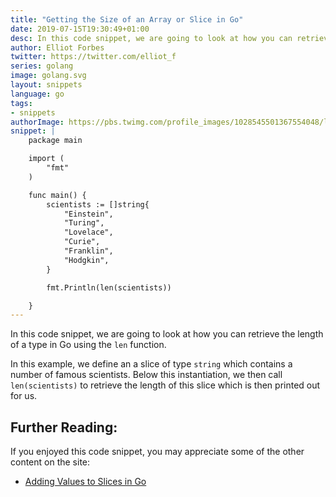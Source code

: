 ```yaml
---
title: "Getting the Size of an Array or Slice in Go"
date: 2019-07-15T19:30:49+01:00
desc: In this code snippet, we are going to look at how you can retrieve the size or length of an Array or slice in Go
author: Elliot Forbes
twitter: https://twitter.com/elliot_f
series: golang
image: golang.svg
layout: snippets
language: go
tags:
- snippets
authorImage: https://pbs.twimg.com/profile_images/1028545501367554048/lzr43cQv_400x400.jpg
snippet: |
    package main

    import (
        "fmt"
    )

    func main() {
        scientists := []string{
            "Einstein",
            "Turing",
            "Lovelace",
            "Curie",
            "Franklin",
            "Hodgkin",
        }

        fmt.Println(len(scientists))

    }
---
```


In this code snippet, we are going to look at how you can retrieve the length of a type in Go using the `len` function.

In this example, we define an a slice of type `string` which contains a number of famous scientists. Below this instantiation, we then call `len(scientists)` to retrieve the length of this slice which is then printed out for us.

## Further Reading:

If you enjoyed this code snippet, you may appreciate some of the other content on the site:

* [Adding Values to Slices in Go](/golang/snippets/adding-values-array-slice-go/)